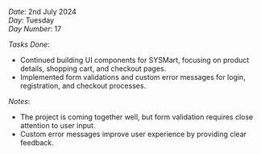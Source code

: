 *Date*: 2nd July 2024  
*Day*: Tuesday  
*Day Number*: 17  

*Tasks Done*:  
- Continued building UI components for SYSMart, focusing on product details, shopping cart, and checkout pages.  
- Implemented form validations and custom error messages for login, registration, and checkout processes.  

*Notes*:  
- The project is coming together well, but form validation requires close attention to user input.  
- Custom error messages improve user experience by providing clear feedback.
